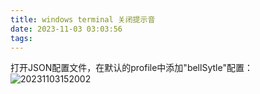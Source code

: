 ```yaml
---
title: windows terminal 关闭提示音
date: 2023-11-03 03:03:56
tags:
---
```

打开JSON配置文件，在默认的profile中添加"bellSytle"配置：<!--more-->
![20231103152002](https://cdn.jsdelivr.net/gh/Corner430/Picture1/images/20231103152002.png)